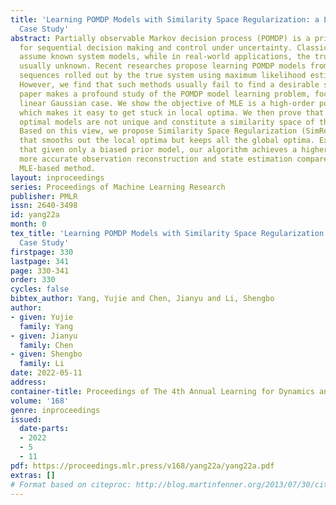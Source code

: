 ```yaml
---
title: 'Learning POMDP Models with Similarity Space Regularization: a Linear Gaussian
  Case Study'
abstract: Partially observable Markov decision process (POMDP) is a principled framework
  for sequential decision making and control under uncertainty. Classical POMDP methods
  assume known system models, while in real-world applications, the true models are
  usually unknown. Recent researches propose learning POMDP models from the observation
  sequences rolled out by the true system using maximum likelihood estimation (MLE).
  However, we find that such methods usually fail to find a desirable solution. This
  paper makes a profound study of the POMDP model learning problem, focusing on the
  linear Gaussian case. We show the objective of MLE is a high-order polynomial function,
  which makes it easy to get stuck in local optima. We then prove that the global
  optimal models are not unique and constitute a similarity space of the true model.
  Based on this view, we propose Similarity Space Regularization (SimReg), an algorithm
  that smooths out the local optima but keeps all the global optima. Experiments show
  that given only a biased prior model, our algorithm achieves a higher log-likelihood,
  more accurate observation reconstruction and state estimation compared with the
  MLE-based method.
layout: inproceedings
series: Proceedings of Machine Learning Research
publisher: PMLR
issn: 2640-3498
id: yang22a
month: 0
tex_title: 'Learning POMDP Models with Similarity Space Regularization: a Linear Gaussian
  Case Study'
firstpage: 330
lastpage: 341
page: 330-341
order: 330
cycles: false
bibtex_author: Yang, Yujie and Chen, Jianyu and Li, Shengbo
author:
- given: Yujie
  family: Yang
- given: Jianyu
  family: Chen
- given: Shengbo
  family: Li
date: 2022-05-11
address:
container-title: Proceedings of The 4th Annual Learning for Dynamics and Control Conference
volume: '168'
genre: inproceedings
issued:
  date-parts:
  - 2022
  - 5
  - 11
pdf: https://proceedings.mlr.press/v168/yang22a/yang22a.pdf
extras: []
# Format based on citeproc: http://blog.martinfenner.org/2013/07/30/citeproc-yaml-for-bibliographies/
---
```

